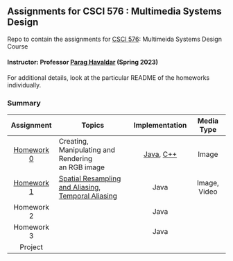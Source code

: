 ## Assignments for CSCI 576 : Multimedia Systems Design ##
Repo to contain the assignments for [CSCI 576](https://classes.usc.edu/term-20231/course/csci-576/): Multimeida Systems Design Course

#### Instructor: Professor [Parag Havaldar](https://viterbi.usc.edu/directory/faculty/Havaldar/Parag) (Spring 2023)

For additional details, look at the particular README of the homeworks individually.

### Summary ###

|             Assignment              | Topics                                                                                                                |                                         Implementation                                         |  Media Type  |
|:-----------------------------------:|-----------------------------------------------------------------------------------------------------------------------|:----------------------------------------------------------------------------------------------:|:------------:|
| [Homework 0](homework-assignment-0) | Creating, Manipulating and Rendering <br/> an RGB image                                                               | [Java](homework-assignment-0/ImageDisplay.java), [C++](homework-assignment-0/ImageDisplay_C++) |    Image     |
| [Homework 1](homework-assignment-1) | [Spatial Resampling and Aliasing,<br/> Temporal Aliasing](homework-assignment-1/Assignment%201%20-%20Description.pdf) |                                              Java                                              | Image, Video |
|             Homework 2              |                                                                                                                       |                                              Java                                              |              |
|             Homework 3              |                                                                                                                       |                                              Java                                              |              |
|               Project               |                                                                                                                       |                                                                                                |              |
